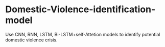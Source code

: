 # Domestic-Violence-identification-model
Use CNN, RNN, LSTM, Bi-LSTM+self-Attetion models to identify potential domestic violence crisis.
